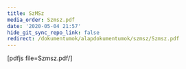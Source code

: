 ```yaml
---
title: SzMSz
media_order: Szmsz.pdf
date: '2020-05-04 21:57'
hide_git_sync_repo_link: false
redirect: /dokumentumok/alapdokumentumok/szmsz/Szmsz.pdf
---
```


[pdfjs file=Szmsz.pdf/]